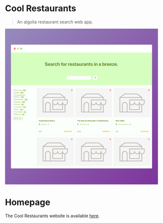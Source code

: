 # Cool Restaurants

> An algolia restaurant search web app.

![Screenshot](/src/assets/screenshot.png)

# Homepage

The Cool Restaurants website is available [here](https://dagdigg.github.io/cool-restaurants/).
